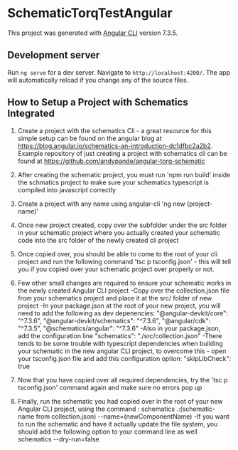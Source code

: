 # SchematicTorqTestAngular

This project was generated with [Angular CLI](https://github.com/angular/angular-cli) version 7.3.5.

## Development server

Run `ng serve` for a dev server. Navigate to `http://localhost:4200/`. The app will automatically reload if you change any of the source files.

## How to Setup a Project with Schematics Integrated

1. Create a project with the schematics Cli - a great resource for this simple setup can be found on the angular blog at https://blog.angular.io/schematics-an-introduction-dc1dfbc2a2b2. Example repository of just creating a project with schematics cli can be found at https://github.com/andypande/angular-torq-schematic

2. After creating the schematic project, you must run 'npm run build' inside the schmatics project to make sure your schematics typescript is compiled into javascript correctly

3. Create a project with any name using angular-cli 'ng new (project-name)' 

4. Once new project created, copy over the subfolder under the src folder in your schematic project where you actually created your schematic code into the src folder of the newly created cli project

5. Once copied over, you should be able to come to the root of your cli project and run the following command 'tsc p tsconfig.json' - this will tell you if you copied over your schematic project over properly or not. 

6. Few other small changes are required to ensure your schematic works in the newly created Angular CLI project 
    -Copy over the collection.json file from your schematics project and place it at the src/ folder of new project
    -In your package.json at the root of your new project, you will need to add the following as dev depenencies: 
        "@angular-devkit/core": "^7.3.6",
        "@angular-devkit/schematics": "^7.3.6",
        "@angular/cdk": "^7.3.5",
        "@schematics/angular": "^7.3.6"
    -Also in your package.json, add the configuration line "schematics": "./src/collection.json"
    -There tends to be some trouble with typescript dependencies when building your schematic in the new angular CLI project, to overcome this - open your tsconfig.json file and add this configuration option: "skipLibCheck": true

7. Now that you have copied over all required dependencies, try the 'tsc p tsconfig.json' command again and make sure no errors pop up

8. Finally, run the schematic you had copied over in the root of your new Angular CLI project, using the command : schematics .:(schematic-name from collection.json) --name=(newComponentName) 
    -If you want to run the schematic and have it actually update the file system, you should add the following option to your command line as well schematics --dry-run=false 
